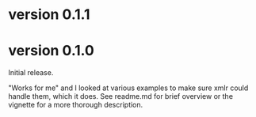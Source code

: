 # version 0.1.1

# version 0.1.0
Initial release.

"Works for me" and I looked at various examples to make sure xmlr could handle them, which it does. 
See readme.md for brief overview or the vignette for a more thorough description.